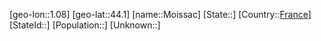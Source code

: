 ﻿---
location: [44.1,1.08]
type: City
tags:
- geo/City


SpocWebEntityId: 32534
isDeleted: false
confidential: public

---
[geo-lon::1.08]
[geo-lat::44.1]
[name::Moissac]
[State::]
[Country::[France](geo/Continent/Europe/France.md)]
[StateId::]
[Population::]
[Unknown::]

